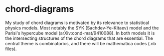 # chord-diagrams
My study of chord diagrams is motivated by its relevance to statistical physics models. Most notably the SYK (Sachdev-Ye-Kitaev) model and the Parisi's hypercube model (arXiv:cond-mat/9410088). In both models it is the intersecting structures of the chord diagrams that are essential. The central theme is combinatorics, and there will be mathematica codes (.nb files).
